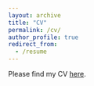 ```yaml
---
layout: archive
title: "CV"
permalink: /cv/
author_profile: true
redirect_from:
  - /resume
---
```

Please find my CV [here](/files/resume_21.pdf).
